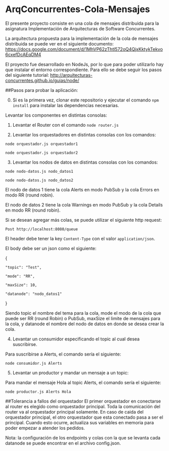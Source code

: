 # ArqConcurrentes-Cola-Mensajes

El presente proyecto consiste en una cola de mensajes distribuida para la asignatura Implementación de Arquitecturas de Software Concurrentes.

La arquitectura propuesta para la implementación de la cola de mensajes distribuida se puede ver en el siguiente documento:
https://docs.google.com/document/d/1MhVP62zThtl572oQ4QjxKktykTekvo6cxefDcAEqDM4

El proyecto fue desarrollado en NodeJs, por lo que para poder utilizarlo hay que instalar el entorno correspondiente. Para ello se debe seguir los pasos del siguiente tutorial:
http://arquitecturas-concurrentes.github.io/guias/node/

##Pasos para probar la aplicación:

0) Si es la primera vez, clonar este repositorio y ejecutar el comando `npm install` para instalar las dependencias necesarias.

Levantar los componentes en distintas consolas:
1) Levantar el Router con el comando `node router.js`

2) Levantar los orquestadores en distintas consolas con los comandos:

`node orquestador.js orquestador1`

`node orquestador.js orquestador2`

3) Levantar los nodos de datos en distintas consolas con los comandos:

`node nodo-datos.js nodo_datos1`

`node nodo-datos.js nodo_datos2`

El nodo de datos 1 tiene la cola Alerts en modo PubSub y la cola Errors en modo RR (round robin).

El nodo de datos 2 tiene la cola Warnings en modo PubSub y la cola Details en modo RR (round robin).

Si se desean agregar más colas, se puede utilizar el siguiente http request:

`Post http://localhost:8080/queue`

El header debe tener la key `Content-Type` con el valor `application/json`.

El body debe ser un json como el siguiente:

{

	"topic": "Test",
	
	"mode": "RR",
	
	"maxSize": 10,
	
	"datanode": "nodo_datos1"	
	
}

Siendo topic el nombre del tema para la cola, mode el modo de la cola que puede ser RR (round Robin) o PubSub, maxSize el limite de mensajes para la cola, y datanode el nombre del nodo de datos en donde se desea crear la cola.

4) Levantar un consumidor especificando el topic al cual desea suscribirse.

Para suscribirse a Alerts, el comando sería el siguiente:

`node consumidor.js Alerts`

5) Levantar un productor y mandar un mensaje a un topic:

Para mandar el mensaje Hola al topic Alerts, el comando sería el siguiente:

`node productor.js Alerts Hola`

##Tolerancia a fallos del orquestador
El primer orquestador en conectarse al router es elegido como orquestador principal. Toda la comunicación del router va al orquestador principal solamente. En caso de caida del orquestador principal, el otro orquestador que esta conectado pasa a ser el principal. Cuando esto ocurre, actualiza sus variables en memoria para poder empezar a atender los pedidos.

Nota: la configuración de los endpoints y colas con la que se levanta cada datanode se puede encontrar en el archivo config.json.



